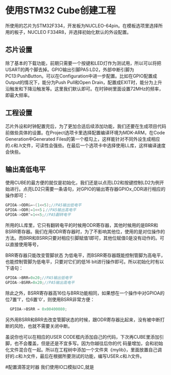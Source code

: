 # 使用STM32 Cube创建工程

所使用的芯片为STM32F334，开发板为NUCLEO-64pin。在模板选项里选择所用的板子，NUCLEO F334R8，并选择初始化默认的外设配置。

## 芯片设置
除了基本的下载功能，前期只需要一个按键和LED灯作为测试用，所以可以将把USART的两个脚去掉。GPIO输出引脚PA5:LD2，外部中断引脚为PC13:PushButton。可以在Configuration中进一步配置。比如在GPIO配置成Output的情况下，能分为Push Pull和Open Drain，配置成EXIT时，能分为上升沿触发和下降沿触发等。这里我们默认即可。在时钟树里面设置72MHz的频率，即最大频率。

## 工程设置
芯片外设和时钟配置完后，为了更加合适后续添加功能，我们还要在生成项目代码前做些具体的设置。在Project选项卡里选择配置编译环境为MDK-ARM，在Code Generation中Generated Files的第一个框勾上，这样能针对不同外设生成相应的.c和.h文件，可读性会强些。在最后一个选项卡中选择使用LL库，这样编译速度会快些。

## 输出高低电平
使用CUBE的最方便的就仅是初始化，我们还是以点亮LD2和按键控制LD2为例开始进行。点亮LD2只需要一条语句，对GPIO的输出寄存器GPIOx_ODR进行相应的操作即可：
```c
GPIOA->ODR&=~(1<<5);//PA5输出低电平
GPIOA->ODR|=1<<5；//PA5输出高电平
GPIOA->ODR^=1<<5;//PA5翻转电平
```
所用的LL库里，它只有翻转电平的时候用ODR寄存器，其他时候用的是BRR和BSRR寄存器。我们在用ODR寄存器时，为了不影响其他位，使用的是对位操作的方法。而BRR和BSRR只要对相应引脚赋值1即可，其他位赋值0是没有动作的。可以直接使用等号，

BRR寄存器只能改变管脚状态
为低电平，而BSRR寄存器既能控制管脚为高电平，也能控制管脚为低电平，只要对它们的低16 bit进行操作即可。所以初始化时有以下语句：
```c
GPIOA->BRR=0x20;//PA5输出低电平
GPIOA->BSRR=0x20;//PA5输出高电平
```

除此之外，BSRR寄存器高16位与BRR功能相同，如果想在一个操作中对GPIOA的位7置'1'，位6置'0'，则使用BSRR非常方便：
```c
  GPIOA->BSRR = 0x00400080;
```
另外用BSRR和BRR去改变管脚状态的时候，跟ODR寄存器比起来，没有被中断打断的风险，也就不需要关闭中断。


虽说你也可以在相应的USER CODE框内添加自己的代码，下次再CUBE里添加引脚，也不会覆盖，但是还是不宜多写。因为你越往后你的代
码量增加，会和初始化文件混合在一起。所以在工程树中添加一个文件夹《mylib》，里面放置自己调好的.c和.h文件，最后在根据所要测试的功能，编写USER.c和.h文件。


 #配置滴答定时器
我们使用IO口模拟I2C,就是
